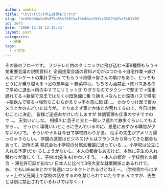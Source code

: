 ```yaml
---
author: ameblo
title: "\n\t\t\t\t今日は休もう\t\t"
slug: '%e4%bb%8a%e6%97%a5%e3%81%af%e4%bc%91%e3%82%82%e3%81%86'
id: 3643
date: '2008-12-18 12:42:41'
layout: post
categories:
  - 随筆
tags:
  - 小学校
---
```


その後のフローです。 フジテレビ内のクリニックに飛び込む→薬9種類もらう→某重要会議の説明資料と 企画提案会議の資料〆切がぶつかる→自宅作業→嫁さんにアンケートの集計手伝っ てもらう→貫徹→皆さんの助けもあり、どっちもどうにか乗り越える→室の忘年会→ 野菜中心、もちろん酒禁止→終バスあるので早めに退出→雨の中すでにリミットぎ りぎりなのでタクシーで駅まで→電車遅れてる→新宿で京王ではなく小田急線に乗 り換え→なんとか深夜バスで帰宅→薬飲んで寝る→強烈なこむらがえり→不本意に起 床...。 かかりつけ医で胃カメラとかのんどいたほうが。 とりあえず家とか体とか荒れてるので、今日は休むことに決定。 皆様ご迷惑おかけいたしますが 体調管理も仕事のウチですので…。 天気いいしな。 相模川に息子と犬と一眼レフ連れて散歩ぐらいしてもよかろ…。 せっかく環境いいところに住んでいるのに、恩恵にあずかる瞬間が少ないわけで。 そういやナルは今日で学校終わりかあ。 助手の先生がアメリカ帰っちゃうらしい。 学園の運営はビジネス(ナルはフランスから帰ってきた都合もあって、近所の某 株式会社小学校の付属幼稚園に通っている...。小学校は公立に入れる予定)だか らしょうがないし、本人の都合もあるけど、本当に先生の入れ替わりが激しく て、子供は(先生も)かわいそう。 ・本人の都合 ・学校側との都合 ・滞在許可証が出ない 日本人に比べて3倍大変な就業関係にあるわけで。 あ、でもLinkedInとかで普通にコンタクトとれるけどねえー。 (学校側からはネット上や父兄同士で学校の話をするのを禁じられていたりする んですが、先生とは別に禁止されているわけではなく...)